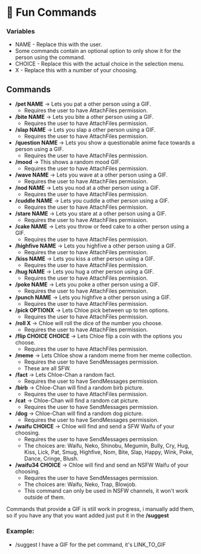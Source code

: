 # 📃 Fun Commands

### Variables
- NAME - Replace this with the user.
- Some commands contain an optional option to only show it for the person using the command.
- CHOICE - Replace this with the actual choice in the selection menu.
- X - Replace this with a number of your choosing.

## Commands
- **/pet NAME** -> Lets you pat a other person using a GIF.
    - Requires the user to have AttachFiles permission.
- **/bite NAME** -> Lets you bite a other person using a GIF.
    - Requires the user to have AttachFiles permission.
- **/slap NAME** -> Lets you slap a other person using a GIF.
    - Requires the user to have AttachFiles permission.
- **/question NAME** -> Lets you show a questionable anime face towards a person using a GIF.
    - Requires the user to have AttachFiles permission.
- **/mood** -> This shows a random mood GIF.
    - Requires the user to have AttachFiles permission.
- **/wave NAME** -> Lets you wave at a other person using a GIF.
    - Requires the user to have AttachFiles permission.
- **/nod NAME** -> Lets you nod at a other person using a GIF.
    - Requires the user to have AttachFiles permission.
- **/cuddle NAME** -> Lets you cuddle a other person using a GIF.
    - Requires the user to have AttachFiles permission.
- **/stare NAME** -> Lets you stare at a other person using a GIF.
    - Requires the user to have AttachFiles permission.
- **/cake NAME** -> Lets you throw or feed cake to a other person using a GIF.
    - Requires the user to have AttachFiles permission.
- **/highfive NAME** -> Lets you highfive a other person using a GIF.
    - Requires the user to have AttachFiles permission.
- **/kiss NAME** -> Lets you kiss a other person using a GIF.
    - Requires the user to have AttachFiles permission.
- **/hug NAME** -> Lets you hug a other person using a GIF.
    - Requires the user to have AttachFiles permission.
- **/poke NAME** -> Lets you poke a other person using a GIF.
    - Requires the user to have AttachFiles permission.
- **/punch NAME** -> Lets you highfive a other person using a GIF.
    - Requires the user to have AttachFiles permission.
- **/pick OPTIONX** -> Lets Chloe pick between up to ten options.
    - Requires the user to have AttachFiles permission.
- **/roll X** -> Chloe will roll the dice of the number you choose.
    - Requires the user to have AttachFiles permission.
- **/flip CHOICE CHOICE** -> Lets Chloe flip a coin with the options you choose.
    - Requires the user to have AttachFiles permission.
- **/meme** -> Lets Chloe show a random meme from her meme collection.
    - Requires the user to have SendMessages permission.
    - These are all SFW.
- **/fact** -> Lets Chloe-Chan a random fact.
    - Requires the user to have SendMessages permission.
- **/birb** -> Chloe-Chan will find a random birb picture.
    - Requires the user to have AttachFiles permission.
- **/cat** -> Chloe-Chan will find a random cat picture.
    - Requires the user to have SendMessages permission.
- **/dog** -> Chloe-Chan will find a random dog picture.
    - Requires the user to have SendMessages permission.
- **/waifu CHOICE** -> Chloe will find and send a SFW Waifu of your choosing.
    - Requires the user to have SendMessages permission.
    - The choices are: Waifu, Neko, Shinobu, Megumin, Bully, Cry, Hug, Kiss, Lick, Pat, Smug, Highfive, Nom, Bite, Slap, Happy, Wink, Poke, Dance, Cringe, Blush.
- **/waifu34 CHOICE** -> Chloe will find and send an NSFW Waifu of your choosing.
    - Requires the user to have SendMessages permission.
    - The choices are: Waifu, Neko, Trap, Blowjob.
    - This command can only be used in NSFW channels, it won't work outside of them.

Commands that provide a GIF is still work in progress, i manually add them, so if you have any that you want added just put it in the **/suggest**
### Example: 
- /suggest I have a GIF for the pet command, it's LINK_TO_GIF
